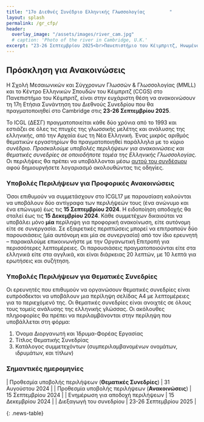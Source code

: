 ```yaml
---
title: "17ο Διεθνές Συνέδριο Ελληνικής Γλωσσολογίας         "
layout: splash
permalink: /gr_cfp/
header:
  overlay_image: "/assets/images/river_cam.jpg"
  # caption: 'Photo of the river in Cambridge, U.K.'
excerpt: "23-26 Σεπτεμβρίου 2025<br>Πανεπιστήμιο του Κέιμπριτζ, Ηνωμένο Βασίλειο"
---
```


## Πρόσκληση για Ανακοινώσεις

Η Σχολή Μεσαιωνικών και Σύγχρονων Γλωσσών & Γλωσσολογίας (MMLL) και το Κέντρο Ελληνικών Σπουδών του Κέιμπριτζ (CCGS) στο Πανεπιστήμιο του Κέιμπριτζ, είναι στην ευχάριστη θέση να ανακοινώσουν τη 17η Ετήσια Συνάντηση του Διεθνούς Συνεδρίου που θα πραγματοποιηθεί στο Cambridge στις **23-26 Σεπτεμβρίου 2025**.

Το ICGL (ΔΕΣΓ) πραγματοποιείται κάθε δύο χρόνια από το 1993 και εστιάζει σε όλες τις πτυχές της γλωσσικής μελέτης και ανάλυσης της ελληνικής, από την Αρχαία έως τη Νέα Ελληνική. Ένας μικρός αριθμός θεματικών εργαστηρίων θα πραγματοποιηθεί παράλληλα με το κύριο συνέδριο. _Προσκαλούμε υποβολές περιλήψεων για ανακοινώσεις και θεματικές συνεδρίες σε οποιοδήποτε τομέα της Ελληνικής Γλωσσολογίας._ Οι περιλήψεις θα πρέπει να υποβάλλονται μέσω [αυτού του συνδέσμου](https://app.oxfordabstracts.com/stages/47829/submitter) αφού δημιουργήσετε λογαριασμό ακολουθώντας τις οδηγίες.


### Υποβολές Περιλήψεων για Προφορικές Ανακοινώσεις

Όσοι επιθυμούν να συμμετάσχουν στο ICGL17 με παρουσίαση καλούνται να υποβάλουν δύο αντίγραφα των περιλήψεών τους (ένα ανώνυμο και ένα επώνυμο) έως τις **15 Σεπτεμβρίου 2024**. Η ειδοποίηση αποδοχής θα σταλεί έως τις **15 Δεκεμβρίου 2024**. Κάθε συμμετέχων δικαιούται να υποβάλει μόνο **μία** περίληψη για προφορική ανακοίνωση, είτε αυτόνομη είτε σε συνεργασία. Σε εξαιρετικές περιπτώσεις μπορεί να επιτραπούν δύο παρουσιάσεις (μία αυτόνομη και μία σε συνεργασία) από τον ίδιο ερευνητή – παρακαλούμε επικοινωνήστε με την Οργανωτική Επιτροπή για περισσότερες λεπτομέρειες. Οι παρουσιάσεις πραγματοποιούνται είτε στα ελληνικά είτε στα αγγλικά, και είναι διάρκειας 20 λεπτών, με 10 λεπτά για ερωτήσεις και συζήτηση.


### Υποβολές Περιλήψεων για Θεματικές Συνεδρίες

Οι ερευνητές που επιθυμούν να οργανώσουν θεματικές συνεδρίες είναι ευπρόσδεκτοι να υποβάλουν μια περίληψη σελίδας Α4 με λεπτομέρειες για το περιεχόμενό της. Οι θεματικές συνεδρίες είναι ανοιχτές σε όλους τους τομείς ανάλυσης της ελληνικής γλώσσας.
Οι ακόλουθες πληροφορίες θα πρέπει να περιλαμβάνονται στην περίληψη που υποβάλλεται στη φόρμα:
1. Όνομα Διοργανωτή και Ίδρυμα-Φορέας Εργασίας
2. Τίτλος Θεματικής Συνεδρίας
3. Κατάλογος συμμετεχόντων (συμπεριλαμβανομένων ονομάτων, ιδρυμάτων, και τίτλων)

### Σημαντικές ημερομηνίες

<style>
.news-table { font-size: .9em; table-layout: fixed;}
.news-table tr td:nth-child(1) { font-weight: bold; width: 10em; }
</style>
| Προθεσμία υποβολής περιλήψεων (**Θεματικές Συνεδρίες**) | 31 Αυγούστου 2024 |
| Προθεσμία υποβολής περιλήψεων (**Ανακοινώσεις**) | 15 Σεπτεμβρίου 2024 |
| Ενημέρωση για αποδοχή περιλήψεων | 15 Δεκεμβρίου 2024 |
| Διεξαγωγή του συνεδρίου | 23-26 Σεπτεμβρίου 2025 |

{: .news-table}
